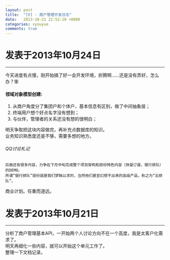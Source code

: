 ```yaml
---
layout: post
title:  "[V] - 商户管理开发日志"
date:   2013-10-21 22:52:10 +0800
categories: vyouyue
comments: true
---
```


# 发表于2013年10月24日
***
今天进度有点慢，刚开始搞了好一会开发环境，折腾啊……还是没有弄好，怎么办？笨

#### 领域对象模型创建:
1. 从商户角度分了集团户和个体户，基本信息有区别，做了中间抽象层；
2. 终端用户想个好点名字没有想到；
3. 与伙伴，管理者的关系还没有想的很明白；

明天争取把这块内容做完，再补充点数据库的知识。   
业务知识熟悉度还是不够，需要多想的地方。   

###### QQ讨论札记
```
后面还有很多内容，力争在下月中旬完成整个项目架构和部份特色内容（快餐订餐，银行排队）的DEMO。     
所谓“银行排队”部份就是我们梦昧以求的，当然他们甚至幻想不出来的高级产品，称之为“云排队”。    
```

商业计划。任重而道远。   


# 发表于2013年10月21日
***
分析了商户管理基本API，一开始两个人讨论方向不在一个高度，我是太客户化需求了。   
明天再细化一些内容，就可以开始这个单元工作了。    
整理一下文档记录。   